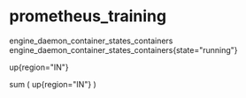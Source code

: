 # prometheus_training

engine_daemon_container_states_containers
engine_daemon_container_states_containers{state="running"}

up{region="IN"}

sum ( up{region="IN"} )
